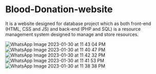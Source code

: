 # Blood-Donation-website

It is a website designed for database project which as both front-end (HTML, CSS and JS) and back-end (PHP and SQL) is a resource management system designed to manage
and store resources.

![WhatsApp Image 2023-01-30 at 11 43 04 PM](https://user-images.githubusercontent.com/66871507/215560951-382412d8-ed4a-46bb-9b82-663085a3a1f2.jpeg)
![WhatsApp Image 2023-01-30 at 11 40 47 PM](https://user-images.githubusercontent.com/66871507/215560958-dc8ed784-051d-443c-9f95-4648f903a8c6.jpeg)
![WhatsApp Image 2023-01-30 at 11 42 32 PM](https://user-images.githubusercontent.com/66871507/215560967-2c8274a0-5912-4a94-8a7b-1fc06c326ad1.jpeg)
![WhatsApp Image 2023-01-30 at 11 41 53 PM](https://user-images.githubusercontent.com/66871507/215560974-b0e57a63-c1c6-464e-90e5-809e5fab7a11.jpeg)
![WhatsApp Image 2023-01-30 at 11 38 38 PM](https://user-images.githubusercontent.com/66871507/215560980-ae18482e-4ad4-4c60-8fd5-02db4235f726.jpeg)
